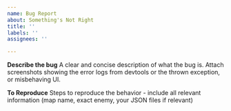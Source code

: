 ```yaml
---
name: Bug Report
about: Something's Not Right
title: ''
labels: ''
assignees: ''

---
```


**Describe the bug**
A clear and concise description of what the bug is. Attach screenshots showing the error logs from devtools or the thrown exception, or misbehaving UI.

**To Reproduce**
Steps to reproduce the behavior - include all relevant information (map name, exact enemy, your JSON files if relevant)
